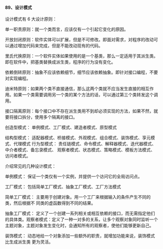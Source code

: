 #### 89、设计模式

设计模式有 6 ⼤设计原则：

单⼀职责原则：就⼀个类⽽⾔，应该仅有⼀个引起它变化的原因。

开放封闭原则：软件实体可以扩展，但是不可修改。即⾯对需求，对程序的改动可以通过增加代码来完成，但是不能改动现有的代码。

里氏代换原则：⼀个软件实体如果使⽤的是⼀个基类，那么⼀定适⽤于其派⽣类。即在软件中，把基类替换成派⽣类，程序的⾏为没有变化。

依赖倒转原则：抽象不应该依赖细节，细节应该依赖抽象。即针对接⼝编程，不要对实现编程。

迪⽶特原则：如果两个类不直接通信，那么这两个类就不应当发⽣直接的相互作⽤。如果⼀个类需要调⽤另⼀个类的某个⽅法的话，可以通过第三个类转发这个调⽤。

接口隔离原则：每个接⼝中不存在派⽣类⽤不到却必须实现的⽅法，如果不然，就要将接⼝拆分，使⽤多个隔离的接⼝。

创造型模式：  单例模式、⼯⼚模式、建造者模式、原型模式

结构型模式：  适配器模式、桥接模式、外观模式、组合模式、装饰模式、享元模式、代理模式 ⾏为型模式：  责任链模式、命令模式、解释器模式、迭代器模式、中介者模式、备忘录模式、 观察者模式、状态模式、策略模式、模板⽅法模式、访问者模式。

介绍常⻅的⼏种设计模式：

单例模式：  保证⼀个类仅有⼀个实例，并提供⼀个访问它的全局访问点。

工厂模式：  包括简单⼯⼚模式、抽象⼯⼚模式、⼯⼚⽅法模式

简单工厂模式：  主要⽤于创建对象。⽤⼀个⼯⼚来根据输⼊的条件产⽣不同的类，然后根据不 同类的虚函数得到不同的结果。

抽象工厂模式：  定义了⼀个创建⼀系列相关或相互依赖的接⼝，⽽⽆需指定他们的具体类。观察者模式：定义了⼀种⼀对多的关系，让多个观察对象同时监听⼀个主题对象，主题对象发⽣变化时，会通知所有的观察者，使他们能够更新⾃⼰。

装饰模式： 动态地给⼀个对象添加⼀些额外的职责，就增加功能来说，装饰模式⽐⽣成派⽣类 更为灵活。